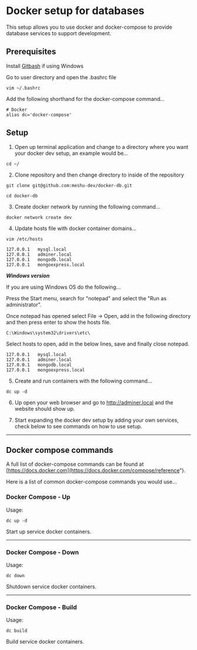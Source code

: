 # Docker setup for databases

This setup allows you to use docker and docker-compose to provide database services to support development.

## Prerequisites

Install [Gitbash](https://gitforwindows.org/) if using Windows

Go to user directory and open the .bashrc file

```
vim ~/.bashrc
```
    
Add the following shorthand for the docker-compose command...

```
# Docker
alias dc='docker-compose'
```

## Setup

1. Open up terminal application and change to a directory where you want your docker dev setup, an example would be...

```
cd ~/
```

2. Clone repository and then change directory to inside of the repository

```
git clone git@github.com:meshu-dev/docker-db.git
```

```
cd docker-db
```

3. Create docker network by running the following command...

```
docker network create dev
```

4. Update hosts file with docker container domains...

```
vim /etc/hosts
```

```
127.0.0.1   mysql.local
127.0.0.1   adminer.local
127.0.0.1   mongodb.local
127.0.0.1   mongoexpress.local
```

***Windows version***

If you are using Windows OS do the following...

Press the Start menu, search for "notepad" and select the "Run as administrator".

Once notepad has opened select File -> Open, add in the following directory and then press enter to show the hosts file.

```
C:\Windows\system32\drivers\etc\
```

Select hosts to open, add in the below lines, save and finally close notepad.

```
127.0.0.1   mysql.local
127.0.0.1   adminer.local
127.0.0.1   mongodb.local
127.0.0.1   mongoexpress.local
```

5. Create and run containers with the following command...

```
dc up -d
```

6. Up open your web browser and go to http://adminer.local and the website should show up.

7. Start expanding the docker dev setup by adding your own services, check below to see commands on how to use setup.

___

## Docker compose commands

A full list of docker-compose commands can be found at [https://docs.docker.com](https://docs.docker.com/compose/reference").

Here is a list of common docker-compose commands you would use...

### Docker Compose - Up

Usage:
```
dc up -d
```

Start up service docker containers.

___

### Docker Compose - Down

Usage:
```
dc down
```

Shutdown service docker containers.

___

### Docker Compose - Build

Usage:
```
dc build
```
Build service docker containers.
